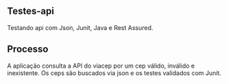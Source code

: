 ## Testes-api

Testando api com Json, Junit, Java e Rest Assured.

## Processo

A aplicação consulta a API do viacep por um cep válido, inválido e inexistente. Os ceps são buscados via json e os testes validados com Junit.